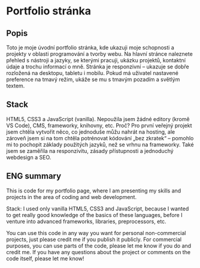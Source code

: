 # Portfolio stránka
## Popis

Toto je moje úvodní portfolio stránka, kde ukazuji moje schopnosti a projekty v oblasti programování a tvorby webu. Na hlavní stránce naleznete přehled s nástroji a jazyky, se kterými pracuji, ukázku projektů, kontaktní údaje a trochu informací o mně. Stránka je responzivní – ukazuje se dobře rozložená na desktopu, tabletu i mobilu. Pokud má uživatel nastavené preference na tmavý režim, ukáže se mu s tmavým pozadím a světlým textem.

## Stack

HTML5, CSS3 a JavaScript (vanilla). Nepoužila jsem žádné editory (kromě VS Code), CMS, frameworky, knihovny, etc. Proč? Pro první veřejný projekt jsem chtěla vytvořit něco, co jednoduše můžu nahrát na hosting, ale zároveň jsem si na tom chtěla potrénovat kódování „bez zkratek“ – pomohlo mi to pochopit základy použitých jazyků, než se vrhnu na frameworky. Také jsem se zaměřila na responzivitu, zásady přístupnosti a jednoduchý webdesign a SEO.

## ENG summary

This is code for my portfolio page, where I am presenting my skills and projects in the area of coding and web development.

Stack: I used only vanilla HTML5, CSS3 and JavaScript, because I wanted to get really good knowledge of the basics of these languages, before I venture into advanced frameworks, libraries, preprocessors, etc.

You can use this code in any way you want for personal non-commercial projects, just please credit me if you publish it publicly. For commercial purposes, you can use parts of the code, please let me know if you do and credit me. If you have any questions about the project or comments on the code itself, please let me know!